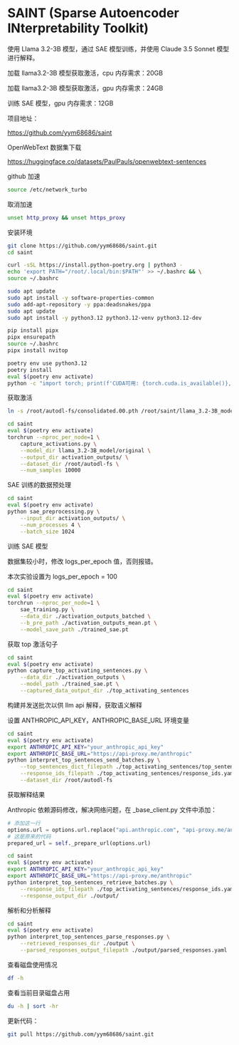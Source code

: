 # SAINT (Sparse Autoencoder INterpretability Toolkit)

使用 Llama 3.2-3B 模型，通过 SAE 模型训练，并使用 Claude 3.5 Sonnet 模型进行解释。

加载 llama3.2-3B 模型获取激活，cpu 内存需求：20GB

加载 llama3.2-3B 模型获取激活，gpu 内存需求：24GB

训练 SAE 模型，gpu 内存需求：12GB

项目地址：

https://github.com/yym68686/saint


OpenWebText 数据集下载

https://huggingface.co/datasets/PaulPauls/openwebtext-sentences

github 加速

```bash
source /etc/network_turbo
```

取消加速

```bash
unset http_proxy && unset https_proxy
```

安装环境

```bash
git clone https://github.com/yym68686/saint.git
cd saint

curl -sSL https://install.python-poetry.org | python3 -
echo 'export PATH="/root/.local/bin:$PATH"' >> ~/.bashrc && \
source ~/.bashrc

sudo apt update
sudo apt install -y software-properties-common
sudo add-apt-repository -y ppa:deadsnakes/ppa
sudo apt update
sudo apt install -y python3.12 python3.12-venv python3.12-dev

pip install pipx
pipx ensurepath
source ~/.bashrc
pipx install nvitop

poetry env use python3.12
poetry install
eval $(poetry env activate)
python -c "import torch; print(f'CUDA可用: {torch.cuda.is_available()}, GPU数量: {torch.cuda.device_count() if torch.cuda.is_available() else 0}')"
```

获取激活

```bash
ln -s /root/autodl-fs/consolidated.00.pth /root/saint/llama_3.2-3B_model/original/consolidated.00.pth

cd saint
eval $(poetry env activate)
torchrun --nproc_per_node=1 \
    capture_activations.py \
    --model_dir llama_3.2-3B_model/original \
    --output_dir activation_outputs/ \
    --dataset_dir /root/autodl-fs \
    --num_samples 10000
```

SAE 训练的数据预处理

```bash
cd saint
eval $(poetry env activate)
python sae_preprocessing.py \
    --input_dir activation_outputs/ \
    --num_processes 4 \
    --batch_size 1024
```

训练 SAE 模型

数据集较小时，修改 logs_per_epoch 值，否则报错。

本次实验设置为 logs_per_epoch = 100

```bash
cd saint
eval $(poetry env activate)
torchrun --nproc_per_node=1 \
    sae_training.py \
    --data_dir ./activation_outputs_batched \
    --b_pre_path ./activation_outputs_mean.pt \
    --model_save_path ./trained_sae.pt
```

获取 top 激活句子

```bash
cd saint
eval $(poetry env activate)
python capture_top_activating_sentences.py \
    --data_dir ./activation_outputs \
    --model_path ./trained_sae.pt \
    --captured_data_output_dir ./top_activating_sentences
```

构建并发送批次以供 llm api 解释，获取语义解释

设置 ANTHROPIC_API_KEY，ANTHROPIC_BASE_URL 环境变量

```bash
cd saint
eval $(poetry env activate)
export ANTHROPIC_API_KEY="your_anthropic_api_key"
export ANTHROPIC_BASE_URL="https://api-proxy.me/anthropic"
python interpret_top_sentences_send_batches.py \
    --top_sentences_dict_filepath ./top_activating_sentences/top_sentences_mean.yaml \
    --response_ids_filepath ./top_activating_sentences/response_ids.yaml \
    --dataset_dir /root/autodl-fs
```

获取解释结果

Anthropic 依赖源码修改，解决网络问题，在 _base_client.py 文件中添加：

```python
# 添加这一行
options.url = options.url.replace("api.anthropic.com", "api-proxy.me/anthropic")
# 这是原来的代码
prepared_url = self._prepare_url(options.url)
```

```bash
cd saint
eval $(poetry env activate)
export ANTHROPIC_API_KEY="your_anthropic_api_key"
export ANTHROPIC_BASE_URL="https://api-proxy.me/anthropic"
python interpret_top_sentences_retrieve_batches.py \
    --response_ids_filepath ./top_activating_sentences/response_ids.yaml \
    --response_output_dir ./output/
```

解析和分析解释

```bash
cd saint
eval $(poetry env activate)
python interpret_top_sentences_parse_responses.py \
    --retrieved_responses_dir ./output \
    --parsed_responses_output_filepath ./output/parsed_responses.yaml
```

查看磁盘使用情况

```bash
df -h
```

查看当前目录磁盘占用

```bash
du -h | sort -hr
```

更新代码：

```bash
git pull https://github.com/yym68686/saint.git
```